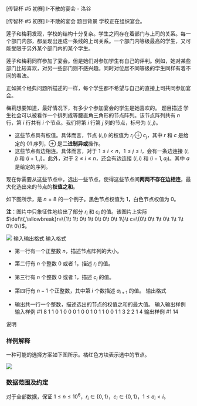 



[传智杯 #5 初赛] I-不散的宴会 - 洛谷














[传智杯 #5 初赛] I-不散的宴会
题目背景
学校正在组织宴会。

莲子和梅莉发现，学校的结构十分复杂。学生之间存在着部门与上司的关系。每一个部门内部，都呈现出连成一条线的上司关系。一个部门内等级最高的学生，又可能受限于另外某个部门内的某个学生。

莲子和梅莉同样参加了宴会。但是她们对参加学生有自己的评判。例如，她对某些部门比较喜欢，对另一些部门则不感兴趣。同时对位居不同等级的学生同样有着不同的看法。

正如某个经典问题所描述的一样，每个学生都不希望与自己的直接上司共同参加宴会。

梅莉想要知道，最好情况下，有多少个参加宴会的学生是她喜欢的。
题目描述
学生社会可以被看作一个排列成等腰直角三角形的节点阵列。该节点阵列共有 $n$ 行，第 $i$ 行共有 $i$ 个节点。我们将第 $i$ 行第 $j$ 列的节点，标号为 $(i,j)$。

- 这些节点具有权值。具体而言，节点 $(i,j)$ 的权值为 $r_i\oplus c_j$，其中 $r$ 和 $c$ 是给定的 $01$ 序列，$\oplus$ 是**二进制异或**操作。
- 这些节点有边相连。具体而言，对于 $1\le i< n$，$1\le j\le i$，会有一条边连接 $(i,j)$ 和 $(i+1,j)$。此外，对于 $2\le i\le n$，还会有边连接 $(i,i)$ 和 $(i-1,a_i)$。其中 $a$ 是给定的序列。

现在你需要从这些节点中，选出一些节点，使得这些节点间**两两不存在边相连**，最大化选出来的节点的**权值之和**。

如下图所示，是 $n=8$ 的一个例子。黑色节点权值为 $1$，白色节点权值为 $0$。

**注**：图片中只象征性地给出了部分 $r_i$ 和 $c_i$ 的值。该图片上实际 $\def\t{,\allowbreak}r=\{1\t 1\t 0\t 1\t 0\t 0\t 0\t 1\}\t c=\{0\t 0\t 1\t 0\t 1\t 1\t 0\t 0\}$。

![](https://cdn.luogu.com.cn/upload/image_hosting/582ii4nj.png)
输入输出格式
输入格式

- 第一行有一个正整数 $n$，描述节点阵列的大小。
- 第二行有 $n$ 个整数 $0$ 或者 $1$，描述 $r_i$ 的值。
- 第三行有 $n$ 个整数 $0$ 或者 $1$，描述 $c_i$ 的值。
- 第四行有 $n-1$ 个正整数，其中第 $i$ 个数描述 $a_{i+1}$ 的值。
输出格式

- 输出共一行一个整数，描述选出的节点的权值之和的最大值。
输入输出样例
输入样例 #1
8
1 1 0 1 0 0 0 1
0 0 1 0 1 1 0 0
1 1 3 2 2 1 4
输出样例 #1
14

说明
### 样例解释

一种可能的选择方案如下图所示。橘红色方块表示选中的节点。

![](https://cdn.luogu.com.cn/upload/image_hosting/gpwn8ekv.png)

### 数据范围及约定

对于全部数据，保证 $1\le n\le 10^6$，$r_i\in\{0,1\}$，$c_i\in\{0,1\}$，$1\le a_i<i$。






